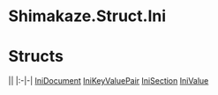 # Shimakaze.Struct.Ini

# Structs
||
|:-|-|
[IniDocument](Shimakaze.Struct.Ini/IniDocument/IniDocument.md)
[IniKeyValuePair](Shimakaze.Struct.Ini/IniSection/IniSection.md)
[IniSection](Shimakaze.Struct.Ini/IniKeyValuePair/IniKeyValuePair.md)
[IniValue](Shimakaze.Struct.Ini/IniValue/IniValue.md)